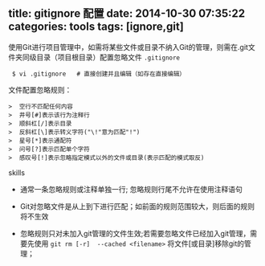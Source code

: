 title: gitignore 配置
date: 2014-10-30 07:35:22
categories: tools
tags: [ignore,git]
---

使用Git进行项目管理中，如需将某些文件或目录不纳入Git的管理，则需在.git文件夹同级目录（项目根目录）配置忽略文件 `.gitignore`

     $ vi .gitignore   # 直接创建并且编辑（如存在直接编辑）

文件配置忽略规则：

    >  空行不匹配任何内容
    >  井号[#]表示该行为注释行
    >  顺斜杠[/]表示目录
    >  反斜杠[\]表示转义字符("\!"意为匹配"!")
    >  星号[*]表示通配符
    >  问号[?]表示匹配单个字符
    >  感叹号[!]表示忽略指定模式以外的文件或目录(表示匹配的模式取反)

skills

- 通常一条忽略规则或注释单独一行; 忽略规则行尾不允许在使用注释语句

- Git对忽略文件是从上到下进行匹配；如前面的规则范围较大，则后面的规则将不生效

- 忽略规则只对未加入git管理的文件生效;若需要忽略文件已经加入git管理，需要先使用 `git rm [-r]  --cached <filename>` 将文件[或目录]移除git的管理；